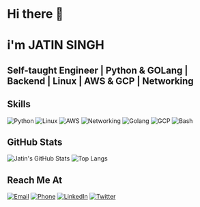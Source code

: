 # Hi there 👋
# i'm  JATIN SINGH 

## Self-taught Engineer | Python  & GOLang | Backend | Linux | AWS  & GCP | Networking  

##  Skills

![Python](https://img.shields.io/badge/-Python-0d1117?style=flat&logo=python&logoColor=yellow)
![Linux](https://img.shields.io/badge/-Linux-0d1117?style=flat&logo=linux&logoColor=white)
![AWS](https://img.shields.io/badge/-AWS-0d1117?style=flat&logo=amazon-aws&logoColor=orange)
![Networking](https://img.shields.io/badge/-Networking-0d1117?style=flat&logo=cisco&logoColor=white)
![Golang](https://img.shields.io/badge/-Golang-0d1117?style=flat&logo=go&logoColor=cyan)
![GCP](https://img.shields.io/badge/-GCP-0d1117?style=flat&logo=google-cloud&logoColor=skyblue)
![Bash](https://img.shields.io/badge/-Bash-0d1117?style=flat&logo=gnu-bash&logoColor=white)

## GitHub Stats
![Jatin's GitHub Stats](https://github-readme-stats.vercel.app/api?username=fithacker97&show_icons=true&theme=github_dark)
![Top Langs](https://github-readme-stats.vercel.app/api/top-langs/?username=fithacker97&layout=compact&theme=github_dark)


## Reach Me At

[![Email](https://img.shields.io/badge/Email-d14836?style=for-the-badge&logo=gmail&logoColor=white)](fithacker97@gmail.com)
[![Phone](https://img.shields.io/badge/Phone-0a66c2?style=for-the-badge&logo=phone&logoColor=white)](tel:+919736326620)
[![LinkedIn](https://img.shields.io/badge/LinkedIn-0077b5?style=for-the-badge&logo=linkedin&logoColor=white)](https://linkedin.com/in/jatin-singh9736)
[![Twitter](https://img.shields.io/badge/Twitter-1da1f2?style=for-the-badge&logo=twitter&logoColor=white)](https://twitter.com/FitHackerr)
